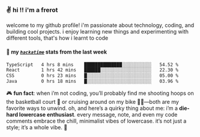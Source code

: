 ### ✌️ hi !! i'm a frerot

welcome to my github profile! i'm passionate about technology, coding, and
building cool projects. i enjoy learning new things and experimenting with
different tools, that's how i learnt to code

#### 📡 my [_`hackatime`_](https://waka.hackclub.com/) stats from the last week

<!--START_SECTION:waka-->

```txt
TypeScript   4 hrs 8 mins    ██████████████░░░░░░░░░░░   54.52 %
React        1 hrs 42 mins   ██████░░░░░░░░░░░░░░░░░░░   22.30 %
CSS          0 hrs 23 mins   █░░░░░░░░░░░░░░░░░░░░░░░░   05.00 %
Java         0 hrs 18 mins   █░░░░░░░░░░░░░░░░░░░░░░░░   03.96 %
```

<!--END_SECTION:waka-->

🎮 **fun fact**: when i’m not coding, you’ll probably find me shooting hoops on
the basketball court 🏀 or cruising around on my bike 🚴‍♂️—both are my favorite
ways to unwind. oh, and here’s a quirky thing about me: i’m a **die-hard
lowercase enthusiast**. every message, note, and even my code comments embrace
the chill, minimalist vibes of lowercase. it’s not just a style; it’s a whole
vibe. 🤘

